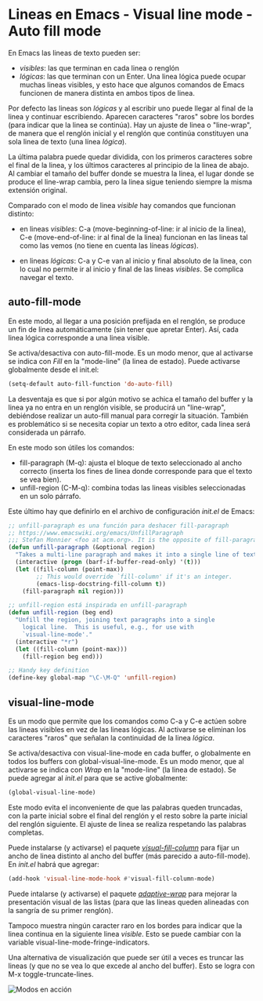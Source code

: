 # Lineas en Emacs - Visual line mode - Auto fill mode


En Emacs las lineas de texto pueden ser:

- *visibles*: las que terminan en cada linea o renglón
- *lógicas*: las que terminan con un Enter. Una linea lógica puede ocupar muchas lineas visibles, y esto hace que algunos comandos de Emacs funcionen de manera distinta en ambos tipos de linea.

Por defecto las lineas son *lógicas* y al escribir uno puede llegar al final de la linea y continuar escribiendo. Aparecen caracteres "raros" sobre los bordes (para indicar que la linea se continúa). Hay un ajuste de linea o "line-wrap", de manera que el renglón inicial y el renglón que continúa constituyen una sola linea de texto (una línea *lógica*).

La última palabra puede quedar dividida, con los primeros caracteres
sobre el final de la linea, y los últimos caracteres al principio de
la linea de abajo. Al cambiar el tamaño del buffer donde se muestra la
linea, el lugar donde se produce el line-wrap cambia, pero la linea
sigue teniendo siempre la misma extensión original.

Comparado con el modo de linea *visible* hay comandos que funcionan
distinto: 

+ en lineas *visibles*: C-a (move-beginning-of-line: ir al inicio de
  la linea), C-e (move-end-of-line: ir al final de la linea) funcionan
  en las lineas tal como las vemos (no tiene en cuenta las líneas
  *lógicas*).
- en lineas *lógicas*: C-a y C-e van al inicio y final absoluto de la
  linea, con lo cual no permite ir al inicio y final de las lineas
  *visibles*. Se complica navegar el texto.
  
auto-fill-mode
------------------

En este modo, al llegar a una posición prefijada en el renglón, se produce un fin de linea automáticamente (sin tener que apretar Enter). Así, cada linea lógica corresponde a una linea visible.

Se activa/desactiva con auto-fill-mode. Es un modo menor, que al
activarse se indica con *Fill* en la "mode-line" (la linea de estado). Puede activarse globalmente desde el init.el:

```cl
(setq-default auto-fill-function 'do-auto-fill)
```

La desventaja es que si por algún motivo se achica el tamaño del
buffer y la linea ya no entra en un renglón visible, se producirá un
"line-wrap", debiéndose realizar un auto-fill manual para corregir la
situación. También es problemático si se necesita copiar un texto a
otro editor, cada linea será considerada un párrafo.

En este modo son útiles los comandos:

- fill-paragraph (M-q): ajusta el bloque de texto seleccionado al
  ancho correcto (inserta los fines de linea donde corresponde para
  que el texto se vea bien).
- unfill-region (C-M-q): combina todas las lineas visibles
  seleccionadas en un solo párrafo. 

Este último hay que definirlo en el archivo de configuración *init.el*
de Emacs:

```cl
;; unfill-paragraph es una función para deshacer fill-paragraph
;; https://www.emacswiki.org/emacs/UnfillParagraph
;;; Stefan Monnier <foo at acm.org>. It is the opposite of fill-paragraph
(defun unfill-paragraph (&optional region)
  "Takes a multi-line paragraph and makes it into a single line of text."
  (interactive (progn (barf-if-buffer-read-only) '(t)))
  (let ((fill-column (point-max))
        ;; This would override `fill-column' if it's an integer.
        (emacs-lisp-docstring-fill-column t))
    (fill-paragraph nil region)))

;; unfill-region está inspirada en unfill-paragraph
(defun unfill-region (beg end)
  "Unfill the region, joining text paragraphs into a single
    logical line.  This is useful, e.g., for use with
    `visual-line-mode'."
  (interactive "*r")
  (let ((fill-column (point-max)))
    (fill-region beg end)))

;; Handy key definition
(define-key global-map "\C-\M-Q" 'unfill-region)
```

visual-line-mode
--------------------

Es un modo que permite que los comandos como C-a y C-e actúen sobre las lineas visibles en vez de las lineas lógicas. Al activarse se eliminan los caracteres "raros" que señalan la continuidad de la linea *lógica*.

Se activa/desactiva con visual-line-mode en cada buffer, o globalmente en todos los buffers con global-visual-line-mode. Es un modo menor, que al activarse se indica con *Wrap* en la "mode-line" (la linea de estado). Se puede agregar al *init.el* para que se active globalmente:

```cl
(global-visual-line-mode)
```

Este modo evita el inconveniente de que las palabras queden truncadas, con la parte inicial sobre el final del renglón y el resto sobre la parte inicial del renglón siguiente. El ajuste de linea se realiza respetando las palabras completas.

Puede instalarse (y activarse) el paquete *[visual-fill-column](https://github.com/joostkremers/visual-fill-column)* para fijar un ancho de linea distinto al ancho del buffer (más parecido a auto-fill-mode). En *init.el* habrá que agregar:

```cl
(add-hook 'visual-line-mode-hook #'visual-fill-column-mode)
```

Puede intalarse (y activarse) el paquete *[adaptive-wrap](https://elpa.gnu.org/packages/adaptive-wrap.html)* para mejorar la presentación visual de las listas (para que las lineas queden alineadas con la sangría de su primer renglón). 

Tampoco muestra ningún caracter raro en los bordes para indicar que la linea continua en la siguiente linea *visible*. Esto se puede cambiar con la variable visual-line-mode-fringe-indicators.

Una alternativa de visualización que puede ser útil a veces es truncar las lineas (y que no se vea lo que excede al ancho del buffer). Esto se logra con M-x toggle-truncate-lines.

![Modos en acción](https://live.staticflickr.com/65535/53337827938_77f4ba4ffe_k.jpg ) 


